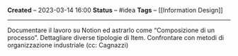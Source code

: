 **Created** – 2023-03-14 16:00
**Status** – #idea
**Tags** – [[Information Design]]

---

Documentare il lavoro su Notion ed astrarlo come “Composizione di un processo”. Dettagliare diverse tipologie di Item. Confrontare con metodi di organizzazione industriale (cc: Cagnazzi)
